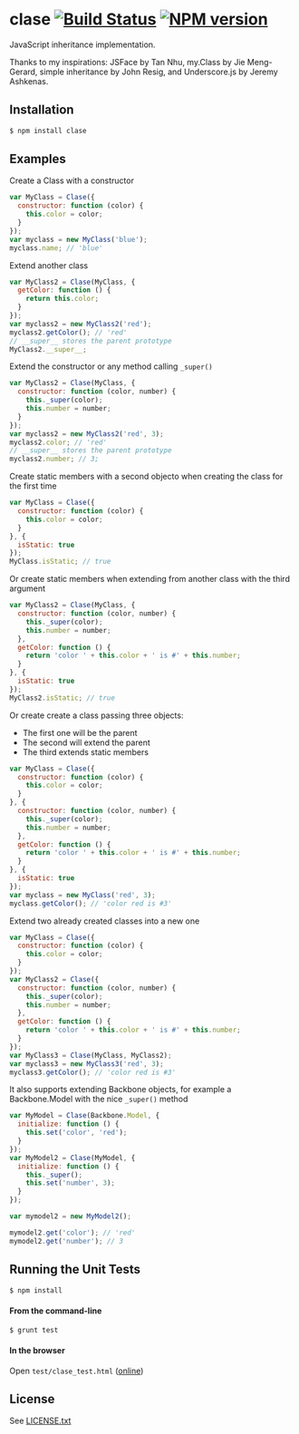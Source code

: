 # clase [![Build Status](https://travis-ci.org/dciccale/clase.png?branch=master)](https://travis-ci.org/dciccale/clase) [![NPM version](https://badge.fury.io/js/clase.png)](http://badge.fury.io/js/clase)

JavaScript inheritance implementation.

Thanks to my inspirations: JSFace by Tan Nhu, my.Class by Jie Meng-Gerard, simple inheritance by
John Resig, and Underscore.js by Jeremy Ashkenas.

## Installation

```bash
$ npm install clase
```

## Examples

Create a Class with a constructor
```javascript
var MyClass = Clase({
  constructor: function (color) {
    this.color = color;
  }
});
var myclass = new MyClass('blue');
myclass.name; // 'blue'
```

Extend another class
```javascript
var MyClass2 = Clase(MyClass, {
  getColor: function () {
    return this.color;
  }
});
var myclass2 = new MyClass2('red');
myclass2.getColor(); // 'red'
// __super__ stores the parent prototype
MyClass2.__super__;
```

Extend the constructor or any method calling `_super()`
```javascript
var MyClass2 = Clase(MyClass, {
  constructor: function (color, number) {
    this._super(color);
    this.number = number;
  }
});
var myclass2 = new MyClass2('red', 3);
myclass2.color; // 'red'
// __super__ stores the parent prototype
myclass2.number; // 3;
```

Create static members with a second objecto when creating the class for the first time
```javascript
var MyClass = Clase({
  constructor: function (color) {
    this.color = color;
  }
}, {
  isStatic: true
});
MyClass.isStatic; // true
```

Or create static members when extending from another class with the third argument
```javascript
var MyClass2 = Clase(MyClass, {
  constructor: function (color, number) {
    this._super(color);
    this.number = number;
  },
  getColor: function () {
    return 'color ' + this.color + ' is #' + this.number;
  }
}, {
  isStatic: true
});
MyClass2.isStatic; // true
```

Or create create a class passing three objects:
- The first one will be the parent
- The second will extend the parent
- The third extends static members

```javascript
var MyClass = Clase({
  constructor: function (color) {
    this.color = color;
  }
}, {
  constructor: function (color, number) {
    this._super(color);
    this.number = number;
  },
  getColor: function () {
    return 'color ' + this.color + ' is #' + this.number;
  }
}, {
  isStatic: true
});
var myclass = new MyClass('red', 3);
myclass.getColor(); // 'color red is #3'
```

Extend two already created classes into a new one
```javascript
var MyClass = Clase({
  constructor: function (color) {
    this.color = color;
  }
});
var MyClass2 = Clase({
  constructor: function (color, number) {
    this._super(color);
    this.number = number;
  },
  getColor: function () {
    return 'color ' + this.color + ' is #' + this.number;
  }
});
var MyClass3 = Clase(MyClass, MyClass2);
var myclass3 = new MyClass3('red', 3);
myclass3.getColor(); // 'color red is #3'
```

It also supports extending Backbone objects, for example a Backbone.Model with the nice `_super()` method
```javascript
var MyModel = Clase(Backbone.Model, {
  initialize: function () {
    this.set('color', 'red');
  }
});
var MyModel2 = Clase(MyModel, {
  initialize: function () {
    this._super();
    this.set('number', 3);
  }
});

var mymodel2 = new MyModel2();

mymodel2.get('color'); // 'red'
mymodel2.get('number'); // 3
```

## Running the Unit Tests

```bash
$ npm install
```

#### From the command-line

```bash
$ grunt test
```

#### In the browser

Open `test/clase_test.html` ([online](http://denis.io/clase/test/clase_test.html))


## License
See [LICENSE.txt](https://raw.github.com/dciccale/clase/master/LICENSE.txt)
